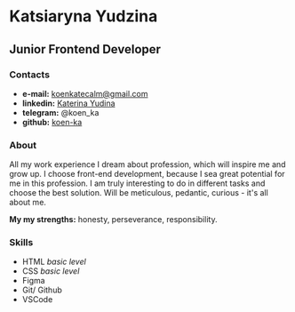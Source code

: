 # Katsiaryna Yudzina

## Junior Frontend Developer

### Contacts

- **e-mail:** koenkatecalm@gmail.com
- **linkedin:** [Katerina Yudina](https://www.linkedin.com/in/katerina-yudina-i/)
- **telegram:** @koen_ka
- **github:** [koen-ka](https://github.com/koen-ka)

### About

All my work experience I dream about profession, which will inspire me and grow up. I choose front-end development, because I sea great potential for me in this profession. I am truly interesting to do in different tasks and choose the best solution. Will be meticulous, pedantic, curious - it's all about me.

**My my strengths:** honesty, perseverance, responsibility.

### Skills

- HTML *basic level*
- CSS *basic level*
- Figma
- Git/ Github 
- VSCode 

